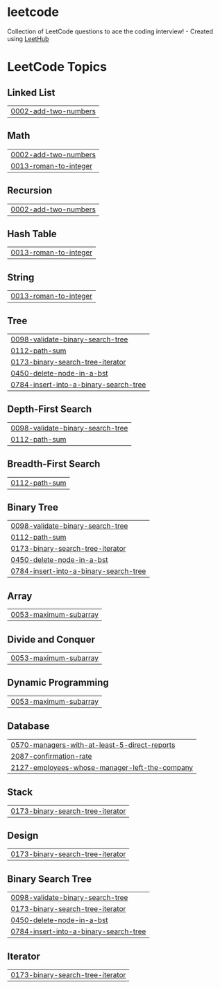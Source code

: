 # leetcode
Collection of LeetCode questions to ace the coding interview! - Created using [LeetHub](https://github.com/QasimWani/LeetHub)

<!---LeetCode Topics Start-->
# LeetCode Topics
## Linked List
|  |
| ------- |
| [0002-add-two-numbers](https://github.com/Medom5/leetcode/tree/master/0002-add-two-numbers) |
## Math
|  |
| ------- |
| [0002-add-two-numbers](https://github.com/Medom5/leetcode/tree/master/0002-add-two-numbers) |
| [0013-roman-to-integer](https://github.com/Medom5/leetcode/tree/master/0013-roman-to-integer) |
## Recursion
|  |
| ------- |
| [0002-add-two-numbers](https://github.com/Medom5/leetcode/tree/master/0002-add-two-numbers) |
## Hash Table
|  |
| ------- |
| [0013-roman-to-integer](https://github.com/Medom5/leetcode/tree/master/0013-roman-to-integer) |
## String
|  |
| ------- |
| [0013-roman-to-integer](https://github.com/Medom5/leetcode/tree/master/0013-roman-to-integer) |
## Tree
|  |
| ------- |
| [0098-validate-binary-search-tree](https://github.com/Medom5/leetcode/tree/master/0098-validate-binary-search-tree) |
| [0112-path-sum](https://github.com/Medom5/leetcode/tree/master/0112-path-sum) |
| [0173-binary-search-tree-iterator](https://github.com/Medom5/leetcode/tree/master/0173-binary-search-tree-iterator) |
| [0450-delete-node-in-a-bst](https://github.com/Medom5/leetcode/tree/master/0450-delete-node-in-a-bst) |
| [0784-insert-into-a-binary-search-tree](https://github.com/Medom5/leetcode/tree/master/0784-insert-into-a-binary-search-tree) |
## Depth-First Search
|  |
| ------- |
| [0098-validate-binary-search-tree](https://github.com/Medom5/leetcode/tree/master/0098-validate-binary-search-tree) |
| [0112-path-sum](https://github.com/Medom5/leetcode/tree/master/0112-path-sum) |
## Breadth-First Search
|  |
| ------- |
| [0112-path-sum](https://github.com/Medom5/leetcode/tree/master/0112-path-sum) |
## Binary Tree
|  |
| ------- |
| [0098-validate-binary-search-tree](https://github.com/Medom5/leetcode/tree/master/0098-validate-binary-search-tree) |
| [0112-path-sum](https://github.com/Medom5/leetcode/tree/master/0112-path-sum) |
| [0173-binary-search-tree-iterator](https://github.com/Medom5/leetcode/tree/master/0173-binary-search-tree-iterator) |
| [0450-delete-node-in-a-bst](https://github.com/Medom5/leetcode/tree/master/0450-delete-node-in-a-bst) |
| [0784-insert-into-a-binary-search-tree](https://github.com/Medom5/leetcode/tree/master/0784-insert-into-a-binary-search-tree) |
## Array
|  |
| ------- |
| [0053-maximum-subarray](https://github.com/Medom5/leetcode/tree/master/0053-maximum-subarray) |
## Divide and Conquer
|  |
| ------- |
| [0053-maximum-subarray](https://github.com/Medom5/leetcode/tree/master/0053-maximum-subarray) |
## Dynamic Programming
|  |
| ------- |
| [0053-maximum-subarray](https://github.com/Medom5/leetcode/tree/master/0053-maximum-subarray) |
## Database
|  |
| ------- |
| [0570-managers-with-at-least-5-direct-reports](https://github.com/Medom5/leetcode/tree/master/0570-managers-with-at-least-5-direct-reports) |
| [2087-confirmation-rate](https://github.com/Medom5/leetcode/tree/master/2087-confirmation-rate) |
| [2127-employees-whose-manager-left-the-company](https://github.com/Medom5/leetcode/tree/master/2127-employees-whose-manager-left-the-company) |
## Stack
|  |
| ------- |
| [0173-binary-search-tree-iterator](https://github.com/Medom5/leetcode/tree/master/0173-binary-search-tree-iterator) |
## Design
|  |
| ------- |
| [0173-binary-search-tree-iterator](https://github.com/Medom5/leetcode/tree/master/0173-binary-search-tree-iterator) |
## Binary Search Tree
|  |
| ------- |
| [0098-validate-binary-search-tree](https://github.com/Medom5/leetcode/tree/master/0098-validate-binary-search-tree) |
| [0173-binary-search-tree-iterator](https://github.com/Medom5/leetcode/tree/master/0173-binary-search-tree-iterator) |
| [0450-delete-node-in-a-bst](https://github.com/Medom5/leetcode/tree/master/0450-delete-node-in-a-bst) |
| [0784-insert-into-a-binary-search-tree](https://github.com/Medom5/leetcode/tree/master/0784-insert-into-a-binary-search-tree) |
## Iterator
|  |
| ------- |
| [0173-binary-search-tree-iterator](https://github.com/Medom5/leetcode/tree/master/0173-binary-search-tree-iterator) |
<!---LeetCode Topics End-->